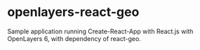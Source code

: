 # openlayers-react-geo
Sample application running Create-React-App with React.js with OpenLayers 6, with dependency of react-geo. 
